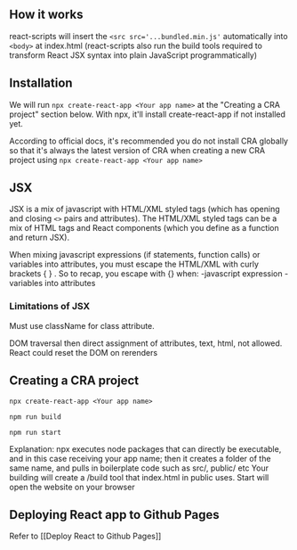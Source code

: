 ## How it works

react-scripts will insert the `<src src='...bundled.min.js'` automatically into `<body>` at index.html (react-scripts also run the build tools required to transform React JSX syntax into plain JavaScript programmatically)

## Installation

We will run `npx create-react-app <Your app name>` at the "Creating a CRA project" section below. With npx, it'll install create-react-app if not installed yet.

According to official docs, it's recommended you do not install CRA globally so that it's always the latest version of CRA when creating a new CRA project using `npx create-react-app <Your app name>`

## JSX

JSX is a mix of javascript with HTML/XML styled tags (which has opening and closing `<>` pairs and attributes). The HTML/XML styled tags can be a mix of HTML tags and React components (which you define as a function and return JSX).

When mixing javascript expressions (if statements, function calls) or variables into attributes, you must escape the HTML/XML with curly brackets { } . So to recap, you escape with {} when:
-javascript expression
-variables into attributes

### Limitations of JSX

Must use className for class attribute.

DOM traversal then direct assignment of attributes, text, html, not allowed. React could reset the DOM on rerenders

## Creating a CRA project

```
npx create-react-app <Your app name>

npm run build

npm run start
```

Explanation: npx executes node packages that can directly be executable, and in this case receiving your app name; then it creates a folder of the same name, and pulls in boilerplate code such as src/, public/ etc
Your building will create a /build tool that index.html in public uses. Start will open the website on your browser

## Deploying React app to Github Pages

Refer to [[Deploy React to Github Pages]]